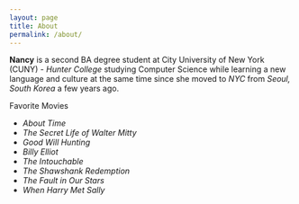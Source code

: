 ```yaml
---
layout: page
title: About
permalink: /about/
---
```


**Nancy** is a second BA degree student at City University of New York (CUNY) - _Hunter College_ studying Computer Science while learning a new language and culture at the same time since she moved to _NYC_ from _Seoul, South Korea_ a few years ago.


Favorite Movies
* _About Time_
* _The Secret Life of Walter Mitty_
* _Good Will Hunting_
* _Billy Elliot_
* _The Intouchable_
* _The Shawshank Redemption_
* _The Fault in Our Stars_ 
* _When Harry Met Sally_        

